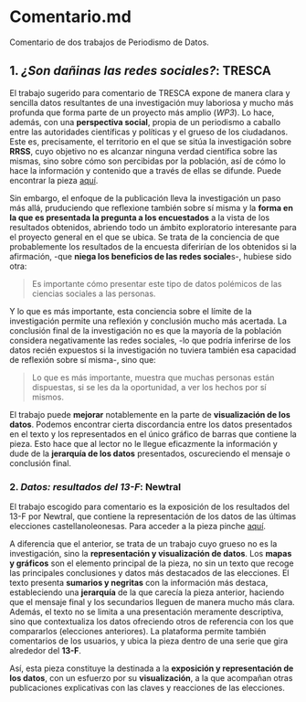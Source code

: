 # Comentario.md
Comentario de dos trabajos de Periodismo de Datos. 
## 1. *¿Son dañinas las redes sociales?*: TRESCA
El trabajo sugerido para comentario de TRESCA expone de manera clara y sencilla datos resultantes de una investigación muy laboriosa y mucho más profunda que forma parte de un proyecto más amplio (*WP3*). Lo hace, además, con una **perspectiva social**, propia de un periodismo a caballo entre las autoridades científicas y políticas y el grueso de los ciudadanos. Este es, precisamente, el territorio en el que se sitúa la investigación sobre **RRSS**, cuyo objetivo no es alcanzar ninguna verdad científica sobre las mismas, sino sobre cómo son percibidas por la población, así de cómo lo hace la información y contenido que a través de ellas se difunde. Puede encontrar la pieza [aquí](https://trescaproject.eu/2021/10/07/are-social-media-harmful-yes-say-most-europeans-but-its-complicated/).


Sin embargo, el enfoque de la publicación lleva la investigación un paso más allá, pruduciendo que reflexione también sobre sí misma y la **forma en la que es presentada la pregunta a los encuestados** a la vista de los resultados obtenidos, abriendo todo un ámbito exploratorio interesante para el proyecto general en el que se ubica. 
Se trata de la conciencia de que probablemente los resultados de la encuesta diferirían de los obtenidos si la afirmación, -que **niega los beneficios de las redes sociale**s-, hubiese sido otra:

> Es importante cómo presentar este tipo de datos polémicos de las ciencias sociales a las personas.

Y lo que es más importante, esta conciencia sobre el límite de la investigación permite una reflexión y conclusión mucho más acertada. La conclusión final de la investigación no es que la mayoría de la población considera negativamente las redes sociales, -lo que podría inferirse de los datos recién expuestos si la investigación no tuviera también esa capacidad de reflexión sobre sí misma-, sino que: 

> Lo que es más importante, muestra que muchas personas están dispuestas, si se les da la oportunidad, a ver los hechos por sí mismos.

El trabajo puede **mejorar** notablemente en la parte de **visualización de los datos**. Podemos encontrar cierta discordancia entre los datos presentados en el texto y los representados en el único gráfico de barras que contiene la pieza. Esto hace que al lector no le llegue eficazmente la información y dude de la **jerarquía de los datos** presentados, oscureciendo el mensaje o conclusión final. 

### 2. *Datos: resultados del 13-F*: Newtral
El trabajo escogido para comentario es la exposición de los resultados del 13-F por Newtral, que contiene la representación de los datos de las últimas elecciones castellanoleonesas. Para acceder a la pieza pinche [aquí](https://www.newtral.es/pp-vox-resultados-elecciones-castilla-leon/20220214/). 

A diferencia que el anterior, se trata de un trabajo cuyo grueso no es la investigación, sino la **representación y visualización de datos**. Los **mapas y gráficos** son el elemento principal de la pieza, no sin un texto que recoge las principales conclusiones y datos más destacados de las elecciones. El texto presenta **sumarios y negritas** con la información más destaca, estableciendo una **jerarquía** de la que carecía la pieza anterior, haciendo que el mensaje final y los secundarios lleguen de manera mucho más clara. Además, el texto no se limita a una presentación meramente descriptiva, sino que contextualiza los datos ofreciendo otros de referencia con los que compararlos (elecciones anteriores). La plataforma permite también comentarios de los usuarios, y ubica la pieza dentro de una serie que gira alrededor del **13-F**.

Así, esta pieza constituye la destinada a la **exposición y representación de los datos**, con un esfuerzo por su **visualización**, a la que acompañan otras publicaciones explicativas con las claves y reacciones de las elecciones.
